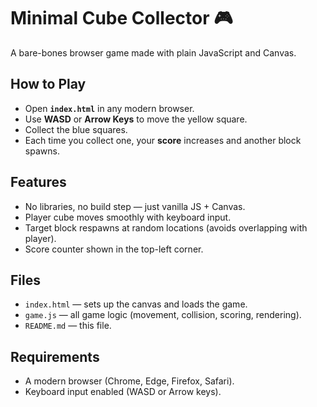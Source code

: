 # Minimal Cube Collector 🎮

A bare-bones browser game made with plain JavaScript and Canvas.

## How to Play
- Open **`index.html`** in any modern browser.
- Use **WASD** or **Arrow Keys** to move the yellow square.
- Collect the blue squares.  
- Each time you collect one, your **score** increases and another block spawns.

## Features
- No libraries, no build step — just vanilla JS + Canvas.
- Player cube moves smoothly with keyboard input.
- Target block respawns at random locations (avoids overlapping with player).
- Score counter shown in the top-left corner.

## Files
- `index.html` — sets up the canvas and loads the game.
- `game.js` — all game logic (movement, collision, scoring, rendering).
- `README.md` — this file.

## Requirements
- A modern browser (Chrome, Edge, Firefox, Safari).
- Keyboard input enabled (WASD or Arrow keys).
